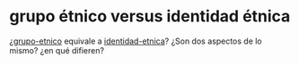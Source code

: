 # grupo étnico versus identidad étnica

¿[grupo-etnico](grupo-etnico.md) equivale a [identidad-etnica](identidad-etnica.md)? ¿Son dos aspectos de lo mismo? ¿en qué difieren?
